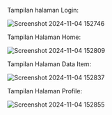 Tampilan halaman Login:

![Screenshot 2024-11-04 152746](https://github.com/user-attachments/assets/08aaba8d-7209-4797-9020-a6b1a2fd0d2d)

Tampilan Halaman Home:

![Screenshot 2024-11-04 152809](https://github.com/user-attachments/assets/31cab23c-679f-4ba4-990d-a91500b2cb66)

Tampilan Halaman Data Item:

![Screenshot 2024-11-04 152837](https://github.com/user-attachments/assets/9cefe69c-0438-4b4b-be30-d0780482dd0d)

Tampilan Halaman Profile:

![Screenshot 2024-11-04 152855](https://github.com/user-attachments/assets/e795c19f-bec1-43c5-b16f-c909465e7f10)
